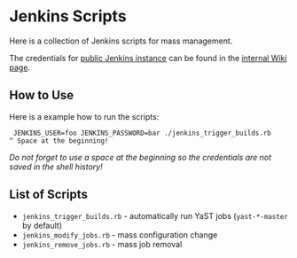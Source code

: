 
# Jenkins Scripts

Here is a collection of Jenkins scripts for mass management.

The credentials for [public Jenkins instance](https://ci.opensuse.org/view/Yast)
can be found in the [internal Wiki page](https://wiki.microfocus.net/index.php/YAST).

## How to Use

Here is a example how to run the scripts:

```shell
 JENKINS_USER=foo JENKINS_PASSWORD=bar ./jenkins_trigger_builds.rb
^ Space at the beginning! 
```

*Do not forget to use a space at the beginning so the credentials are not
saved in the shell history!*

## List of Scripts

- `jenkins_trigger_builds.rb` - automatically run YaST jobs (`yast-*-master` by
  default)
- `jenkins_modify_jobs.rb` - mass configuration change
- `jenkins_remove_jobs.rb` - mass job removal

